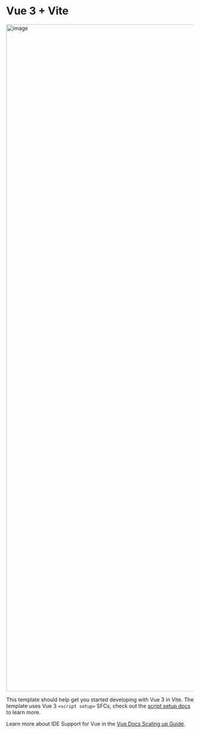 # Vue 3 + Vite

<img width="1792" alt="image" src="https://github.com/user-attachments/assets/6a34a807-7622-4769-ae77-246900414b52" />

This template should help get you started developing with Vue 3 in Vite. The template uses Vue 3 `<script setup>` SFCs, check out the [script setup docs](https://v3.vuejs.org/api/sfc-script-setup.html#sfc-script-setup) to learn more.

Learn more about IDE Support for Vue in the [Vue Docs Scaling up Guide](https://vuejs.org/guide/scaling-up/tooling.html#ide-support).
